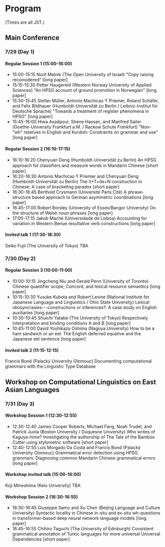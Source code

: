 # Program

(Times are all JST.)

## Main Conference

### 7/29 (Day 1)

#### Regular Session 1 (15:00-16:00)

- 15:00-15:15 Nurit Melnik (The Open University of Israel) \"Copy raising reconsidered\" \[long paper\]
- 15:15-15:30 Petter Haugereid (Western Norway University of Applied Sciences) \"An HPSG account of ground promotion in Norwegian\" \[long paper\]
- 15:30-15:45 Stefan Müller, Antonio Machicao Y Priemer, Roland Schäfer, and Felix Bildhauer (Humboldt-Universität zu Berlin / Leibniz-Institut für Deutsche Sprache) \"Towards a treatment of register phenomena in HPSG\" \[long paper\]
- 15:45-16:00 Hiwa Asadpour, Shene Hassan, and Manfred Sailer (Goethe-University Frankfurt a.M. / Rackow Schule Frankfurt) \"Non-"wh" relatives in English and Kurdish: Constraints on grammar and use\" \[long paper\]


#### Regular Session 2 (16:10-17:15)

- 16:10-16:20 Chenyuan Deng (Humboldt-Universität zu Berlin) An HPSG approach for classiﬁers and measure words in Mandarin Chinese \[short paper\]
- 16:20-16:30 Antonio Machicao Y Priemer and Chenyuan Deng (Humboldt-Universität zu Berlin) The V+T+de+N construction in Chinese: A case of bracketing paradox \[short paper\]
- 16:30-16:45 Berthold Crysmann (Université Paris Cité) A phrase-structure based approach to German asymmetric coordinations \[long paper\]
- 16:45-17:00 Robert Borsley (University of Essex/Bangor University) On the structure of Welsh noun phrases \[long paper\]
- 17:00-17:15 Jakob Maché (Universidade de Lisboa) Accounting for variation in Western Benue resultative verb constructions \[long paper\]



#### Invited talk 1 (17:30-18:30)

Seiko Fujii (The University of Tokyo) TBA


### 7/30 (Day 2)

#### Regular Session 3 (10:00-11:00)

- 10:00-10:15 Jingcheng Niu and Gerald Penn (University of Toronto) Chinese quantifier scope, Concord, and lexical resource semantics \[long paper\]
- 10:15-10:30 Yusuke Kubota and Robert Levine (National Institute for Japanese Language and Linguistics / Ohio State University) Lexical idiosyncrasies---constructions or inferences?: A case study on English auxiliaries \[long paper\]
- 10:30-10:45 Shuichi Yatabe (The University of Tokyo) Respectively interpretation and binding conditions A and B \[long paper\]
- 10:45-11:00 David Yoshikazu Oshima (Nagoya University) How to be a ham sandwich or an eel: The English deferred equative and the Japanese eel sentence \[long paper\]


#### Invited talk 2 (11:15-12:15)

Francis Bond (Palacký University Olomouc) Documenting computational grammars with the Linguistic Type Database



## Workshop on Computational Linguistics on East Asian Languages

### 7/31 (Day 3)

#### Workshop Session 1 (12:30-12:55)

- 12:30-12:40 James Cooper Roberts, Michael Fang, Noah Trudel, and Patrick Juola (Boston University / Duquesne University) Who writes of Kaguya-hime? Investigating the authorship of The Tale of the Bamboo Cutter using stylometric software \[short paper\]
- 12:40-12:55 Luis Morgado Da Costa and Francis Bond (Palacký University Olomouc) Grammatical error detection using HPSG grammars: Diagnosing common Mandarin Chinese grammatical errors \[long paper\]



#### Workshop invited talk (15:00-16:00)

Koji Mineshima (Keio University) TBA

#### Workshop Session 2 (16:30-16:55)

- 16:30-16:45 Giuseppe Samo and Xu Chen (Beijing Language and Culture University) Syntactic locality in Chinese in-situ and ex-situ wh-questions in transformer-based deep neural network language models \[long paper\]
- 16:45-16:55 Chihiro Taguchi (The University of Edinburgh) Consistent grammatical annotation of Turkic languages for more universal Universal Dependencies \[short paper\]





